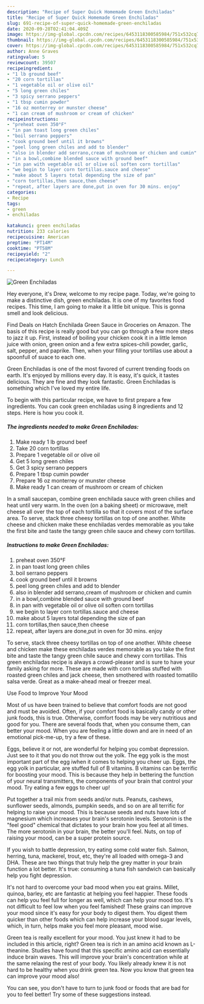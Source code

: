 ```yaml
---
description: "Recipe of Super Quick Homemade Green Enchiladas"
title: "Recipe of Super Quick Homemade Green Enchiladas"
slug: 691-recipe-of-super-quick-homemade-green-enchiladas
date: 2020-09-28T02:41:04.409Z
image: https://img-global.cpcdn.com/recipes/6453118300585984/751x532cq70/green-enchiladas-recipe-main-photo.jpg
thumbnail: https://img-global.cpcdn.com/recipes/6453118300585984/751x532cq70/green-enchiladas-recipe-main-photo.jpg
cover: https://img-global.cpcdn.com/recipes/6453118300585984/751x532cq70/green-enchiladas-recipe-main-photo.jpg
author: Anne Graves
ratingvalue: 5
reviewcount: 39507
recipeingredient:
- "1 lb ground beef"
- "20 corn tortillas"
- "1 vegetable oil or olive oil"
- "5 long green chiles"
- "3 spicy serrano peppers"
- "1 tbsp cumin powder"
- "16 oz monterrey or munster cheese"
- "1 can cream of mushroom or cream of chicken"
recipeinstructions:
- "preheat oven 350°F"
- "in pan toast long green chiles"
- "boil serrano peppers"
- "cook ground beef until it browns"
- "peel long green chiles and add to blender"
- "also in blender add serrano,cream of mushroom or chicken and cumin"
- "in a bowl,combine blended sauce with ground beef"
- "in pan with vegetable oil or olive oil soften corn tortillas"
- "we begin to layer corn tortillas.sauce and cheese"
- "make about 5 layers total depending the size of pan"
- "corn tortillas,then sauce,then cheese"
- "repeat, after layers are done,put in oven for 30 mins. enjoy"
categories:
- Recipe
tags:
- green
- enchiladas

katakunci: green enchiladas 
nutrition: 233 calories
recipecuisine: American
preptime: "PT14M"
cooktime: "PT58M"
recipeyield: "2"
recipecategory: Lunch

---
```



![Green Enchiladas](https://img-global.cpcdn.com/recipes/6453118300585984/751x532cq70/green-enchiladas-recipe-main-photo.jpg)

Hey everyone, it's Drew, welcome to my recipe page. Today, we're going to make a distinctive dish, green enchiladas. It is one of my favorites food recipes. This time, I am going to make it a little bit unique. This is gonna smell and look delicious.

Find Deals on Hatch Enchilada Green Sauce in Groceries on Amazon. The basis of this recipe is really good but you can go through a few more steps to jazz it up. First, instead of boiling your chicken cook it in a little lemon juice with onion, green onion and a few extra spices-chili powder, garlic, salt, pepper, and paprike. Then, when your filling your tortillas use about a spoonfull of suace to each one.

Green Enchiladas is one of the most favored of current trending foods on earth. It's enjoyed by millions every day. It is easy, it's quick, it tastes delicious. They are fine and they look fantastic. Green Enchiladas is something which I've loved my entire life.


To begin with this particular recipe, we have to first prepare a few ingredients. You can cook green enchiladas using 8 ingredients and 12 steps. Here is how you cook it.

<!--inarticleads1-->

##### The ingredients needed to make Green Enchiladas:

1. Make ready 1 lb ground beef
1. Take 20 corn tortillas
1. Prepare 1 vegetable oil or olive oil
1. Get 5 long green chiles
1. Get 3 spicy serrano peppers
1. Prepare 1 tbsp cumin powder
1. Prepare 16 oz monterrey or munster cheese
1. Make ready 1 can cream of mushroom or cream of chicken


In a small saucepan, combine green enchilada sauce with green chilies and heat until very warm. In the oven (on a baking sheet) or microwave, melt cheese all over the top of each tortilla so that it covers most of the surface area. To serve, stack three cheesy tortillas on top of one another. White cheese and chicken make these enchiladas verdes memorable as you take the first bite and taste the tangy green chile sauce and chewy corn tortillas. 

<!--inarticleads2-->

##### Instructions to make Green Enchiladas:

1. preheat oven 350°F
1. in pan toast long green chiles
1. boil serrano peppers
1. cook ground beef until it browns
1. peel long green chiles and add to blender
1. also in blender add serrano,cream of mushroom or chicken and cumin
1. in a bowl,combine blended sauce with ground beef
1. in pan with vegetable oil or olive oil soften corn tortillas
1. we begin to layer corn tortillas.sauce and cheese
1. make about 5 layers total depending the size of pan
1. corn tortillas,then sauce,then cheese
1. repeat, after layers are done,put in oven for 30 mins. enjoy


To serve, stack three cheesy tortillas on top of one another. White cheese and chicken make these enchiladas verdes memorable as you take the first bite and taste the tangy green chile sauce and chewy corn tortillas. This green enchiladas recipe is always a crowd-pleaser and is sure to have your family asking for more. These are made with corn tortillas stuffed with roasted green chiles and jack cheese, then smothered with roasted tomatillo salsa verde. Great as a make-ahead meal or freezer meal. 

Use Food to Improve Your Mood


Most of us have been trained to believe that comfort foods are not good and must be avoided. Often, if your comfort food is basically candy or other junk foods, this is true. Otherwise, comfort foods may be very nutritious and good for you. There are several foods that, when you consume them, can better your mood. When you are feeling a little down and are in need of an emotional pick-me-up, try a few of these.

Eggs, believe it or not, are wonderful for helping you combat depression. Just see to it that you do not throw out the yolk. The egg yolk is the most important part of the egg iwhen it comes to helping you cheer up. Eggs, the egg yolk in particular, are stuffed full of B vitamins. B vitamins can be terrific for boosting your mood. This is because they help in bettering the function of your neural transmitters, the components of your brain that control your mood. Try eating a few eggs to cheer up!

Put together a trail mix from seeds and/or nuts. Peanuts, cashews, sunflower seeds, almonds, pumpkin seeds, and so on are all terrific for helping to raise your mood. This is because seeds and nuts have lots of magnesium which increases your brain's serotonin levels. Serotonin is the "feel good" chemical that dictates to your brain how you feel at all times. The more serotonin in your brain, the better you'll feel. Nuts, on top of raising your mood, can be a super protein source.

If you wish to battle depression, try eating some cold water fish. Salmon, herring, tuna, mackerel, trout, etc, they're all loaded with omega-3 and DHA. These are two things that truly help the grey matter in your brain function a lot better. It's true: consuming a tuna fish sandwich can basically help you fight depression. 

It's not hard to overcome your bad mood when you eat grains. Millet, quinoa, barley, etc are fantastic at helping you feel happier. These foods can help you feel full for longer as well, which can help your mood too. It's not difficult to feel low when you feel famished! These grains can improve your mood since it's easy for your body to digest them. You digest them quicker than other foods which can help increase your blood sugar levels, which, in turn, helps make you feel more pleasant, mood wise.

Green tea is really excellent for your mood. You just knew it had to be included in this article, right? Green tea is rich in an amino acid known as L-theanine. Studies have found that this specific amino acid can essentially induce brain waves. This will improve your brain's concentration while at the same relaxing the rest of your body. You likely already knew it is not hard to be healthy when you drink green tea. Now you know that green tea can improve your mood also!

You can see, you don't have to turn to junk food or foods that are bad for you to feel better! Try  some  of  these  suggestions  instead.

